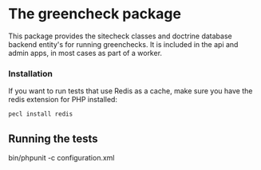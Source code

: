 # The greencheck package

This package provides the sitecheck classes and doctrine database backend entity's for running greenchecks.
It is included in the api and admin apps, in most cases as part of a worker.

### Installation

If you want to run tests that use Redis as a cache, make sure you have the redis extension for PHP installed:

```
pecl install redis
```

## Running the tests

bin/phpunit -c configuration.xml
